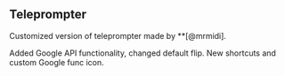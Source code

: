 ## Teleprompter ##

Customized version of teleprompter made by **[@mrmidi].

Added Google API functionality, changed default flip.
New shortcuts and custom Google func icon.
